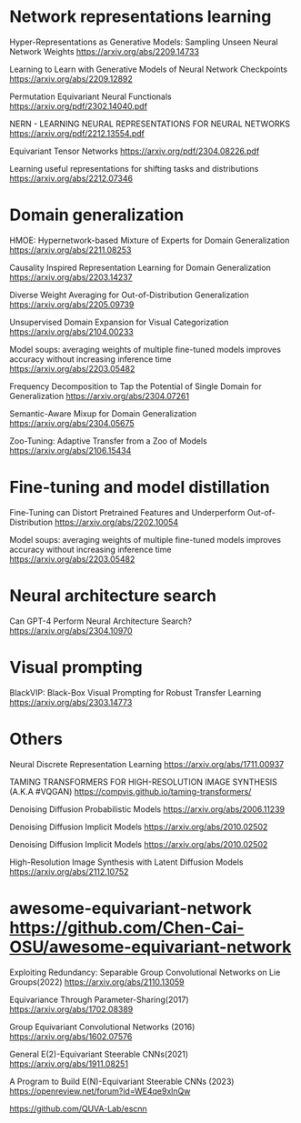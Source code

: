 # Network representations learning
Hyper-Representations as Generative Models: Sampling Unseen Neural Network Weights
https://arxiv.org/abs/2209.14733

Learning to Learn with Generative Models of Neural Network Checkpoints
https://arxiv.org/abs/2209.12892


Permutation Equivariant Neural Functionals
https://arxiv.org/pdf/2302.14040.pdf

NERN - LEARNING NEURAL REPRESENTATIONS FOR
NEURAL NETWORKS
https://arxiv.org/pdf/2212.13554.pdf

Equivariant Tensor Networks
https://arxiv.org/pdf/2304.08226.pdf

Learning useful representations for shifting tasks and distributions
https://arxiv.org/abs/2212.07346


# Domain generalization

HMOE: Hypernetwork-based Mixture of Experts for Domain Generalization
https://arxiv.org/abs/2211.08253

Causality Inspired Representation Learning for Domain Generalization
https://arxiv.org/abs/2203.14237

Diverse Weight Averaging for Out-of-Distribution Generalization
https://arxiv.org/abs/2205.09739

Unsupervised Domain Expansion for Visual Categorization
https://arxiv.org/abs/2104.00233


Model soups: averaging weights of multiple fine-tuned models improves accuracy without increasing inference time
https://arxiv.org/abs/2203.05482

Frequency Decomposition to Tap the Potential of Single Domain for Generalization
https://arxiv.org/abs/2304.07261

Semantic-Aware Mixup for Domain Generalization
https://arxiv.org/abs/2304.05675


Zoo-Tuning: Adaptive Transfer from a Zoo of Models 
https://arxiv.org/abs/2106.15434



# Fine-tuning and model distillation
Fine-Tuning can Distort Pretrained Features and Underperform Out-of-Distribution
https://arxiv.org/abs/2202.10054

Model soups: averaging weights of multiple fine-tuned models improves accuracy without increasing inference time
https://arxiv.org/abs/2203.05482

# Neural architecture search

Can GPT-4 Perform Neural Architecture Search?
https://arxiv.org/abs/2304.10970

# Visual prompting
BlackVIP: Black-Box Visual Prompting for Robust Transfer Learning
https://arxiv.org/abs/2303.14773

# Others

Neural Discrete Representation Learning
https://arxiv.org/abs/1711.00937

TAMING TRANSFORMERS FOR HIGH-RESOLUTION IMAGE SYNTHESIS (A.K.A #VQGAN)
https://compvis.github.io/taming-transformers/

Denoising Diffusion Probabilistic Models
https://arxiv.org/abs/2006.11239

Denoising Diffusion Implicit Models
https://arxiv.org/abs/2010.02502

Denoising Diffusion Implicit Models
https://arxiv.org/abs/2010.02502

High-Resolution Image Synthesis with Latent Diffusion Models
https://arxiv.org/abs/2112.10752

# awesome-equivariant-network https://github.com/Chen-Cai-OSU/awesome-equivariant-network

Exploiting Redundancy: Separable Group Convolutional Networks on Lie Groups(2022)
https://arxiv.org/abs/2110.13059

Equivariance Through Parameter-Sharing(2017)
https://arxiv.org/abs/1702.08389


Group Equivariant Convolutional Networks (2016)
https://arxiv.org/abs/1602.07576

General E(2)-Equivariant Steerable CNNs(2021)
https://arxiv.org/abs/1911.08251

A Program to Build E(N)-Equivariant Steerable CNNs (2023)
https://openreview.net/forum?id=WE4qe9xlnQw

https://github.com/QUVA-Lab/escnn















